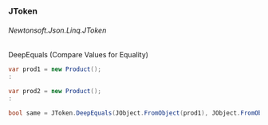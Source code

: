 ### JToken
###### Newtonsoft.Json.Linq.JToken

DeepEquals (Compare Values for Equality)
``` csharp
var prod1 = new Product();
:

var prod2 = new Product();
:

bool same = JToken.DeepEquals(JObject.FromObject(prod1), JObject.FromObject(prod2));
```
